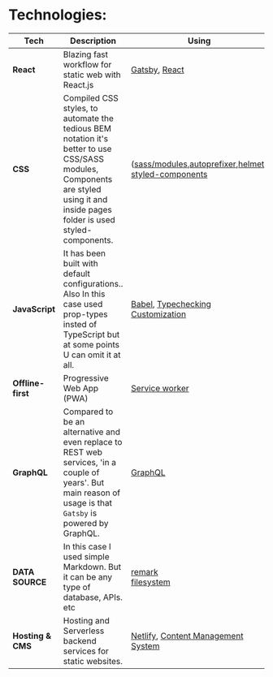 
# Technologies:
| **Tech** | **Description** |**Using** |
|----------|-------|----|
| **React** | Blazing fast workflow for static web with React.js | [Gatsby](https://www.gatsbyjs.org/), [React](https://reactjs.org/)
| **CSS**  | Compiled CSS styles, to automate the tedious BEM notation it's better to use CSS/SASS modules, Components are styled using it and inside pages folder is used styled-components.  | ([sass/modules](https://www.gatsbyjs.org/packages/gatsby-plugin-sass),[autoprefixer](https://github.com/postcss/autoprefixer),[helmet](https://www.gatsbyjs.org/packages/gatsby-plugin-react-helmet/)) [styled-components](https://www.styled-components.com/)
| **JavaScript** | It has been built with default configurations.. Also In this case used prop-types insted of TypeScript but at some points U can omit it at all. | [Babel](https://www.gatsbyjs.org/docs/babel/), [Typechecking](https://reactjs.org/docs/typechecking-with-proptypes.html) <br> [Customization](https://www.gatsbyjs.org/docs/customization/)
| **Offline-first** | Progressive Web App (PWA) | [Service worker](https://www.gatsbyjs.org/packages/gatsby-plugin-offline/)
| **GraphQL** | Compared to be an alternative and even replace to REST web services, 'in a couple of years'. But main reason of usage is that `Gatsby` is powered by GraphQL. | [GraphQL](https://graphql.org/)
| **DATA SOURCE** | In this case I used simple Markdown. But it can be any type of database, APIs. etc | [remark](https://www.gatsbyjs.org/packages/gatsby-transformer-remark) <br> [filesystem](https://www.gatsbyjs.org/packages/gatsby-source-filesystem/)
| **Hosting & CMS** |  Hosting and Serverless backend services for static websites. | [Netlify](https://www.netlify.com/), [Content Management System](https://www.netlifycms.org/)
